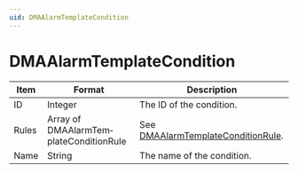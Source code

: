 ```yaml
---
uid: DMAAlarmTemplateCondition
---
```


# DMAAlarmTemplateCondition

| Item  | Format                                  | Description                                                            |
|-------|-----------------------------------------|------------------------------------------------------------------------|
| ID    | Integer                                 | The ID of the condition.                                               |
| Rules | Array of DMAAlarmTem­plateConditionRule | See [DMAAlarmTemplateConditionRule](xref:DMAAlarmTemplateConditionRule). |
| Name  | String                                  | The name of the condition.                                             |
